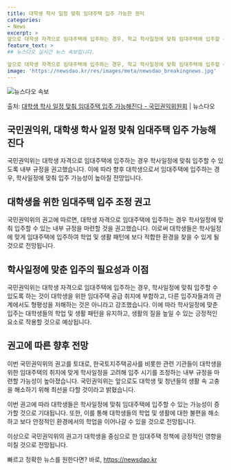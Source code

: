 ```yaml
---
title: 대학생 학사 일정 맞춰 임대주택 입주 가능한 권익
categories:
- News
excerpt: >
앞으로 대학생 자격으로 임대주택에 입주하는 경우, 학교 학사일정에 맞춰 임대주택에 입주할 수 있게 될 전망이…
feature_text: >
## 뉴스다오 실시간 뉴스 속보입니다.

앞으로 대학생 자격으로 임대주택에 입주하는 경우, 학교 학사일정에 맞춰 임대주택에 입주할 수 있게 될 전망이…
image: 'https://newsdao.kr/res/images/meta/newsdao_breakingnews.jpg'
---
```


![뉴스다오 속보](https://newsdao.kr/res/images/meta/newsdao_breakingnews.jpg)

<p>출처: <a href="https://newsdao.kr/3047" rel="dofollow">대학생 학사 일정 맞춰 임대주택 입주 가능해진다 - 국민권익위원회</a> | 뉴스다오</p>

<h2>국민권익위, 대학생 학사 일정 맞춰 임대주택 입주 가능해진다</h2>

국민권익위는 대학생 자격으로 임대주택에 입주하는 경우 학사일정에 맞춰 입주할 수 있도록 내부 규정을 권고했습니다. 이에 따라 향후 대학생으로서 임대주택에 입주하는 경우, 학사일정에 맞춰 입주 가능성이 높아질 전망입니다.

<h2>대학생을 위한 임대주택 입주 조정 권고</h2>
국민권익위의 권고에 따르면, 대학생 자격으로 임대주택에 입주하는 경우 학사일정에 맞춰 입주할 수 있는 내부 규정을 마련할 것을 권고했습니다. 이로써 대학생들은 학사일정에 맞게 임대주택에 입주하여 학업 및 생활 패턴에 보다 적합한 환경을 찾을 수 있게 될 것으로 전망됩니다.

<h2>학사일정에 맞춘 입주의 필요성과 이점</h2>
국민권익위는 대학생 자격으로 임대주택에 입주하는 경우, 학사일정에 맞춰 입주할 수 있도록 하는 것이 대학생을 위한 임대주택 공급 취지에 부합하고, 다른 입주자들과의 관계에서도 형평성을 저해하는 것은 아니라고 강조했습니다. 이에 따라 학사일정에 맞춘 입주는 대학생들의 학업 및 생활 패턴을 유지하고, 생활의 질을 높일 수 있는 긍정적인 요소로 작용할 것으로 예상됩니다.

<h2>권고에 따른 향후 전망</h2>
이번 국민권익위의 권고를 토대로, 한국토지주택공사를 비롯한 관련 기관들이 대학생을 위한 임대주택의 취지에 맞게 학사일정을 고려해 입주 시기를 조정하는 내부 규정을 마련할 가능성이 높아졌습니다. 국민권익위는 앞으로도 대학생 및 청년들의 생활 속 고충을 해소하기 위해 최선을 다할 것이라고 밝혔습니다.

이번 권고에 따라 대학생들은 학사일정에 맞춰 임대주택에 입주할 수 있는 가능성이 증가할 것으로 기대됩니다. 또한, 이를 통해 대학생들의 학업 및 생활에 대한 불편을 해소하고 보다 안정적인 환경에서의 학업을 이어나갈 수 있을 것으로 전망됩니다. 

이상으로 국민권익위의 권고가 대학생을 중심으로 한 임대주택 정책에 긍정적인 영향을 미칠 것으로 전망됩니다. 

빠르고 정확한 뉴스를 원한다면? 바로, <a href="https://newsdao.kr" rel="dofollow">https://newsdao.kr</a>


    
